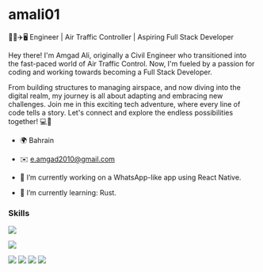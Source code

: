 # amali01

👷‍♂️✈️🖥️ Engineer | Air Traffic Controller | Aspiring Full Stack Developer

Hey there! I'm Amgad Ali, originally a Civil Engineer who transitioned into the fast-paced world of Air Traffic Control. Now, I'm fueled by a passion for coding and working towards becoming a Full Stack Developer.

From building structures to managing airspace, and now diving into the digital realm, my journey is all about adapting and embracing new challenges. Join me in this exciting tech adventure, where every line of code tells a story. Let's connect and explore the endless possibilities together! 💻🚀

* 🌍  Bahrain
* ✉️  [e.amgad2010@gmail.com](mailto:e.amgad2010@gmail.com)

* 🔭 I’m currently working on a WhatsApp-like app using React Native. 
* 🌱 I’m currently learning: Rust.



### Skills

<p align="left">


  <a href="https://skillicons.dev">
    <img src="https://skillicons.dev/icons?i=go,rust,py,html,css,tailwind,js,ts,nodejs,react,angular,nestjs,nextjs,solidjs,vite,postgres,sqlite,docker,graphql,matlab,figma,gcp,stackoverflow,linux,ubuntu,windows,git,github,bash,yarn,npm,notion,vscode,wordpress,postman&perline=3" />
  </a>
</p>

 ![](http://github-profile-summary-cards.vercel.app/api/cards/profile-details?username=amali01&theme=nord_dark) 
 
 ![](http://github-profile-summary-cards.vercel.app/api/cards/repos-per-language?username=amali01&theme=nord_dark) 
 ![](http://github-profile-summary-cards.vercel.app/api/cards/most-commit-language?username=amali01&theme=nord_dark) 
  ![](http://github-profile-summary-cards.vercel.app/api/cards/stats?username=amali01&theme=nord_dark) 
   ![](http://github-profile-summary-cards.vercel.app/api/cards/productive-time?username=amali01&theme=nord_dark&utcOffset=8) 
